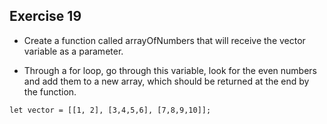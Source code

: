 ## Exercise 19

- Create a function called arrayOfNumbers that will receive the vector variable as a parameter.

- Through a for loop, go through this variable, look for the even numbers and add them to a new array, which should be returned at the end by the function.

```
let vector = [[1, 2], [3,4,5,6], [7,8,9,10]];
```


